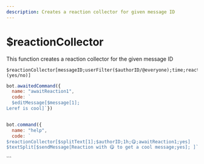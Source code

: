 ```yaml
---
description: Creates a reaction collector for given message ID
---
```


# $reactionCollector

This function creates a reaction collector for the given message ID

```text
$reactionCollector[messageID;userFilter($authorID/@everyone);time;reaction1,reaction2,...;command1,command2,...;removeReactions (yes/no)]
```

```javascript
bot.awaitedCommand({
  name: "awaitReaction1",
  code: `
  $editMessage[$message[1];
Leref is cool]`})


bot.command({
  name: "help",
  code: `
$reactionCollector[$splitText[1];$authorID;1h;😋;awaitReaction1;yes]
$textSplit[$sendMessage[Reaction with 😋 to get a cool message;yes]; ]`})
```

\`\`\`

